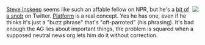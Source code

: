 <img src="http://scripting.com/images/2020/07/16/parrot.png" border="0" align="right"><a href="https://twitter.com/NPRinskeep">Steve Inskeep</a> seems like such an affable fellow on NPR, but he's a <a href="https://twitter.com/NPRinskeep/status/1276320073809100804">bit of a snob</a> on Twitter. <a href="http://scripting.com/davenet/1995/08/22/whatisaplatform.html">Platform</a> is a real concept. Yes he has one, even if he thinks it's just a "buzz phrase" that's "oft-parroted" (his phrasing). It's bad enough the AG lies about important things, the problem is squared when a supposed neutral news org lets him do it without correction. 
